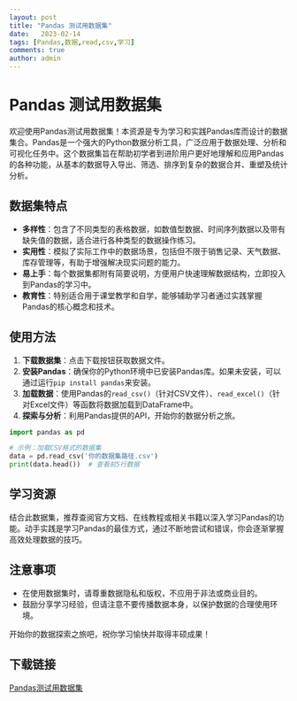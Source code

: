 ```yaml
---
layout: post
title: "Pandas 测试用数据集"
date:   2023-02-14
tags: [Pandas,数据,read,csv,学习]
comments: true
author: admin
---
```

# Pandas 测试用数据集

欢迎使用Pandas测试用数据集！本资源是专为学习和实践Pandas库而设计的数据集合。Pandas是一个强大的Python数据分析工具，广泛应用于数据处理、分析和可视化任务中。这个数据集旨在帮助初学者到进阶用户更好地理解和应用Pandas的各种功能，从基本的数据导入导出、筛选、排序到复杂的数据合并、重塑及统计分析。

## 数据集特点

- **多样性**：包含了不同类型的表格数据，如数值型数据、时间序列数据以及带有缺失值的数据，适合进行各种类型的数据操作练习。
- **实用性**：模拟了实际工作中的数据场景，包括但不限于销售记录、天气数据、库存管理等，有助于增强解决现实问题的能力。
- **易上手**：每个数据集都附有简要说明，方便用户快速理解数据结构，立即投入到Pandas的学习中。
- **教育性**：特别适合用于课堂教学和自学，能够辅助学习者通过实践掌握Pandas的核心概念和技术。

## 使用方法

1. **下载数据集**：点击下载按钮获取数据文件。
2. **安装Pandas**：确保你的Python环境中已安装Pandas库。如果未安装，可以通过运行`pip install pandas`来安装。
3. **加载数据**：使用Pandas的`read_csv()`（针对CSV文件）、`read_excel()`（针对Excel文件）等函数将数据加载到DataFrame中。
4. **探索与分析**：利用Pandas提供的API，开始你的数据分析之旅。

```python
import pandas as pd

# 示例：加载CSV格式的数据集
data = pd.read_csv('你的数据集路径.csv')
print(data.head())  # 查看前5行数据
```

## 学习资源

结合此数据集，推荐查阅官方文档、在线教程或相关书籍以深入学习Pandas的功能。动手实践是学习Pandas的最佳方式，通过不断地尝试和错误，你会逐渐掌握高效处理数据的技巧。

## 注意事项

- 在使用数据集时，请尊重数据隐私和版权，不应用于非法或商业目的。
- 鼓励分享学习经验，但请注意不要传播数据本身，以保护数据的合理使用环境。

开始你的数据探索之旅吧，祝你学习愉快并取得丰硕成果！

## 下载链接

[Pandas测试用数据集](https://pan.quark.cn/s/2191a5c0b490)